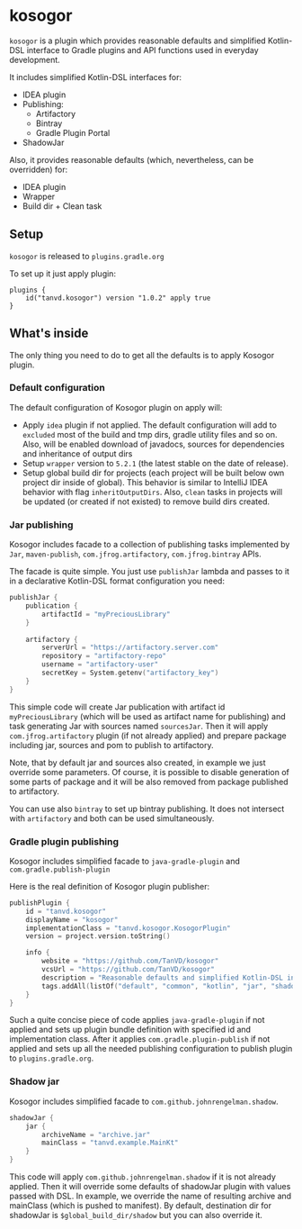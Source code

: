 # kosogor

`kosogor` is a plugin which provides reasonable defaults and simplified Kotlin-DSL interface to Gradle plugins and API functions used in everyday development.

It includes simplified Kotlin-DSL interfaces for:
* IDEA plugin
* Publishing: 
    * Artifactory
    * Bintray
    * Gradle Plugin Portal
* ShadowJar

Also, it provides reasonable defaults (which, nevertheless, can be overridden) for:
* IDEA plugin
* Wrapper
* Build dir + Clean task


## Setup

`kosogor` is released to `plugins.gradle.org`

To set up it just apply plugin: 

```
plugins {
    id("tanvd.kosogor") version "1.0.2" apply true
}
```
## What's inside

The only thing you need to do to get all the defaults is to apply Kosogor plugin. 

### Default configuration

The default configuration of Kosogor plugin on apply will:
* Apply `idea` plugin if not applied. The default configuration will add to `excluded` most of the build and tmp dirs, 
gradle utility files and so on. Also, will be enabled download of javadocs, sources for dependencies and inheritance
of output dirs 
* Setup `wrapper` version to `5.2.1` (the latest stable on the date of release).
* Setup global build dir for projects (each project will be built below own project dir inside of global). This behavior 
is similar to IntelliJ IDEA behavior with flag `inheritOutputDirs`. Also, `clean` tasks in projects will be updated (or 
created if not existed) to remove build dirs created.

### Jar publishing

Kosogor includes facade to a collection of publishing tasks implemented by `Jar`, `maven-publish`, `com.jfrog.artifactory`,
`com.jfrog.bintray` APIs.

The facade is quite simple. You just use `publishJar` lambda and passes to it in a declarative Kotlin-DSL format configuration you need:

```kotlin
publishJar {
    publication {
        artifactId = "myPreciousLibrary"
    }
    
    artifactory {
        serverUrl = "https://artifactory.server.com"
        repository = "artifactory-repo"
        username = "artifactory-user"
        secretKey = System.getenv("artifactory_key")
    }
}

```

This simple code will create Jar publication with artifact id `myPreciousLibrary` (which will be used as artifact name for
publishing) and task generating Jar with sources named `sourcesJar`. Then it will apply `com.jfrog.artifactory` plugin 
(if not already applied) and prepare package including jar, sources and pom to publish to artifactory. 

Note, that by default jar and sources also created, in example we just override some parameters. Of course, it is possible 
to disable generation of some parts of package and it will be also removed from package published to artifactory.

You can use also `bintray` to set up bintray publishing. It does not intersect with `artifactory` and both can 
be used simultaneously.

### Gradle plugin publishing

Kosogor includes simplified facade to `java-gradle-plugin` and `com.gradle.publish-plugin`

Here is the real definition of Kosogor plugin publisher:
```kotlin
publishPlugin {
    id = "tanvd.kosogor"
    displayName = "kosogor"
    implementationClass = "tanvd.kosogor.KosogorPlugin"
    version = project.version.toString()

    info {
        website = "https://github.com/TanVD/kosogor"
        vcsUrl = "https://github.com/TanVD/kosogor"
        description = "Reasonable defaults and simplified Kotlin-DSL interfaces for everyday development"
        tags.addAll(listOf("default", "common", "kotlin", "jar", "shadowjar", "artifactory", "idea"))
    }
}
```

Such a quite concise piece of code applies `java-gradle-plugin` if not applied and sets up plugin bundle
definition with specified id and implementation class. After it applies `com.gradle.plugin-publish`
if not applied and sets up all the needed publishing configuration to publish plugin to `plugins.gradle.org`.

### Shadow jar 

Kosogor includes simplified facade to `com.github.johnrengelman.shadow`.

```kotlin
shadowJar {
    jar {
        archiveName = "archive.jar"
        mainClass = "tanvd.example.MainKt"
    }
}
```

This code will apply `com.github.johnrengelman.shadow` if it is not already applied. Then it will override some defaults
of shadowJar plugin with values passed with DSL. In example, we override the name of resulting archive and mainClass (which is pushed
to manifest). By default, destination dir for shadowJar is `$global_build_dir/shadow` but you can also override it.
